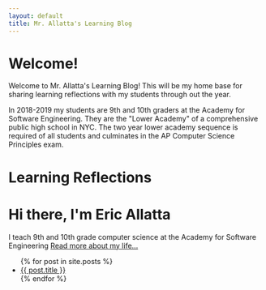 ```yaml
---
layout: default
title: Mr. Allatta's Learning Blog
---
```


# Welcome!

Welcome to Mr. Allatta's Learning Blog! This will be my home base for sharing learning reflections with my students through out the year. 

In 2018-2019 my students are 9th and 10th graders at the Academy for Software Engineering. They are the "Lower Academy" of a comprehensive public high school in NYC. The two year lower academy sequence is required of all students and culminates in the AP Computer Science Principles exam.

# Learning Reflections
<div class="blurb">
	<h1>Hi there, I'm Eric Allatta</h1>
	<p>I teach 9th and 10th grade computer science at the Academy for Software Engineering <a href="/about">Read more about my life...</a></p>
</div><!-- /.blurb -->

<ul>
  {% for post in site.posts %}
    <li>
      <a href="{{ post.url }}">{{ post.title }}</a>
    </li>
  {% endfor %}
</ul>
